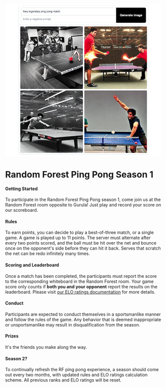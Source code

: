 <p align="center">
  <img src="/assets/ping_pong.png" />
</p>

# Random Forest Ping Pong Season 1

#### Getting Started
To participate in the Random Forest Ping Pong season 1, come join us at the Random Forest room opposite to Gurula! Just play and record your score on our scoreboard.

#### Rules
To earn points, you can decide to play a best-of-three match, or a single game. A game is played up to 11 points. The server must alternate after every two points scored, and the ball must be hit over the net and bounce once on the opponent's side before they can hit it back. Serves that scratch the net can be redo infinitely many times. 

#### Scoring and Leaderboard
Once a match has been completed, the participants must report the score to the corresponding whiteboard in the Random Forest room. Your game score only counts if **both you and your opponent** report the results on the leaderboard. Please visit [our ELO ratings documentation](/elo_.md) for more details.

#### Conduct
Participants are expected to conduct themselves in a sportsmanlike manner and follow the rules of the game. Any behavior that is deemed inappropriate or unsportsmanlike may result in disqualification from the season.

#### Prizes
It's the friends you make along the way.

#### Season 2?
To continually refresh the RF ping pong experience, a season should come out every two months, with updated rules and ELO ratings calculation scheme. All previous ranks and ELO ratings will be reset.
